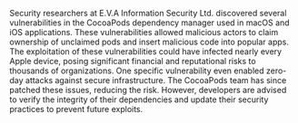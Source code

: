 Security researchers at E.V.A Information Security Ltd. discovered several vulnerabilities in the CocoaPods dependency manager used in macOS and iOS applications. These vulnerabilities allowed malicious actors to claim ownership of unclaimed pods and insert malicious code into popular apps. The exploitation of these vulnerabilities could have infected nearly every Apple device, posing significant financial and reputational risks to thousands of organizations. One specific vulnerability even enabled zero-day attacks against secure infrastructure. The CocoaPods team has since patched these issues, reducing the risk. However, developers are advised to verify the integrity of their dependencies and update their security practices to prevent future exploits.
